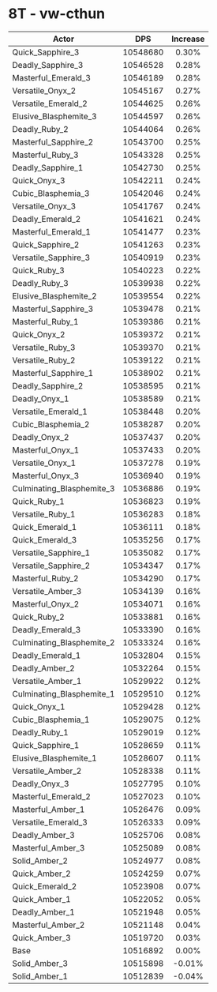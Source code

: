 # 8T - vw-cthun
| Actor | DPS | Increase |
|---|:---:|:---:|
|Quick_Sapphire_3|10548680|0.30%|
|Deadly_Sapphire_3|10546528|0.28%|
|Masterful_Emerald_3|10546189|0.28%|
|Versatile_Onyx_2|10545167|0.27%|
|Versatile_Emerald_2|10544625|0.26%|
|Elusive_Blasphemite_3|10544597|0.26%|
|Deadly_Ruby_2|10544064|0.26%|
|Masterful_Sapphire_2|10543700|0.25%|
|Masterful_Ruby_3|10543328|0.25%|
|Deadly_Sapphire_1|10542730|0.25%|
|Quick_Onyx_3|10542211|0.24%|
|Cubic_Blasphemia_3|10542046|0.24%|
|Versatile_Onyx_3|10541767|0.24%|
|Deadly_Emerald_2|10541621|0.24%|
|Masterful_Emerald_1|10541477|0.23%|
|Quick_Sapphire_2|10541263|0.23%|
|Versatile_Sapphire_3|10540919|0.23%|
|Quick_Ruby_3|10540223|0.22%|
|Deadly_Ruby_3|10539938|0.22%|
|Elusive_Blasphemite_2|10539554|0.22%|
|Masterful_Sapphire_3|10539478|0.21%|
|Masterful_Ruby_1|10539386|0.21%|
|Quick_Onyx_2|10539372|0.21%|
|Versatile_Ruby_3|10539370|0.21%|
|Versatile_Ruby_2|10539122|0.21%|
|Masterful_Sapphire_1|10538902|0.21%|
|Deadly_Sapphire_2|10538595|0.21%|
|Deadly_Onyx_1|10538589|0.21%|
|Versatile_Emerald_1|10538448|0.20%|
|Cubic_Blasphemia_2|10538287|0.20%|
|Deadly_Onyx_2|10537437|0.20%|
|Masterful_Onyx_1|10537433|0.20%|
|Versatile_Onyx_1|10537278|0.19%|
|Masterful_Onyx_3|10536940|0.19%|
|Culminating_Blasphemite_3|10536886|0.19%|
|Quick_Ruby_1|10536823|0.19%|
|Versatile_Ruby_1|10536283|0.18%|
|Quick_Emerald_1|10536111|0.18%|
|Quick_Emerald_3|10535256|0.17%|
|Versatile_Sapphire_1|10535082|0.17%|
|Versatile_Sapphire_2|10534347|0.17%|
|Masterful_Ruby_2|10534290|0.17%|
|Versatile_Amber_3|10534139|0.16%|
|Masterful_Onyx_2|10534071|0.16%|
|Quick_Ruby_2|10533881|0.16%|
|Deadly_Emerald_3|10533390|0.16%|
|Culminating_Blasphemite_2|10533324|0.16%|
|Deadly_Emerald_1|10532804|0.15%|
|Deadly_Amber_2|10532264|0.15%|
|Versatile_Amber_1|10529922|0.12%|
|Culminating_Blasphemite_1|10529510|0.12%|
|Quick_Onyx_1|10529428|0.12%|
|Cubic_Blasphemia_1|10529075|0.12%|
|Deadly_Ruby_1|10529019|0.12%|
|Quick_Sapphire_1|10528659|0.11%|
|Elusive_Blasphemite_1|10528607|0.11%|
|Versatile_Amber_2|10528338|0.11%|
|Deadly_Onyx_3|10527795|0.10%|
|Masterful_Emerald_2|10527023|0.10%|
|Masterful_Amber_1|10526476|0.09%|
|Versatile_Emerald_3|10526333|0.09%|
|Deadly_Amber_3|10525706|0.08%|
|Masterful_Amber_3|10525089|0.08%|
|Solid_Amber_2|10524977|0.08%|
|Quick_Amber_2|10524259|0.07%|
|Quick_Emerald_2|10523908|0.07%|
|Quick_Amber_1|10522052|0.05%|
|Deadly_Amber_1|10521948|0.05%|
|Masterful_Amber_2|10521148|0.04%|
|Quick_Amber_3|10519720|0.03%|
|Base|10516892|0.00%|
|Solid_Amber_3|10515898|-0.01%|
|Solid_Amber_1|10512839|-0.04%|
